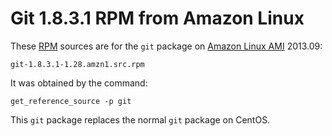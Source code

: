 # Git 1.8.3.1 RPM from Amazon Linux

These [RPM][rpm] sources are for the `git` package on [Amazon Linux
AMI][amazon-linux-ami] 2013.09:
    
    git-1.8.3.1-1.28.amzn1.src.rpm

It was obtained by the command:

    get_reference_source -p git

This `git` package replaces the normal `git` package on CentOS.

[amazon-linux-ami]: http://aws.amazon.com/amazon-linux-ami/
[rpm]: http://www.rpm.org/
